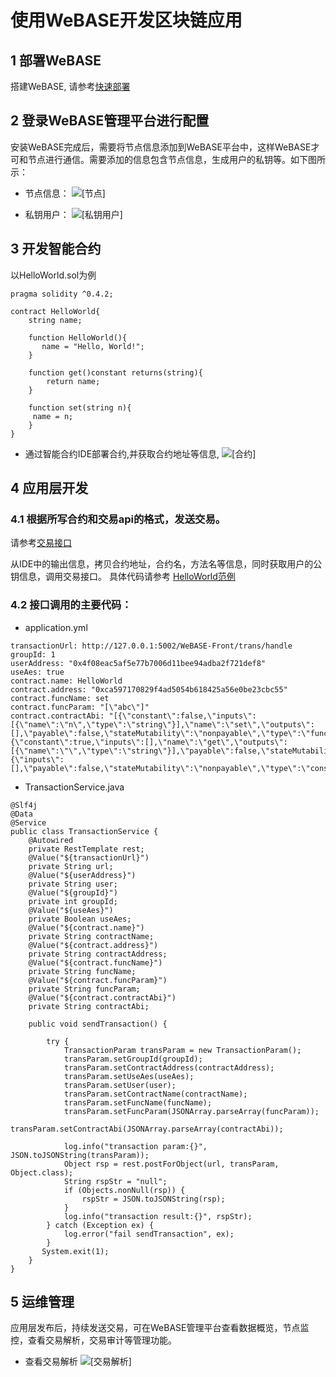 # 使用WeBASE开发区块链应用

## 1 部署WeBASE
搭建WeBASE, 请参考[快速部署](https://webasedoc.readthedocs.io/zh_CN/lab/docs/WeBASE/install.html)

## 2 登录WeBASE管理平台进行配置
安装WeBASE完成后，需要将节点信息添加到WeBASE平台中，这样WeBASE才可和节点进行通信。需要添加的信息包含节点信息，生成用户的私钥等。如下图所示：

* 节点信息：
![[节点]](./images/frontInfo.png)

* 私钥用户：
![[私钥用户]](./images/keyUser.png)

## 3 开发智能合约
以HelloWorld.sol为例
```
pragma solidity ^0.4.2;

contract HelloWorld{
    string name;

    function HelloWorld(){
       name = "Hello, World!";
    }

    function get()constant returns(string){
        return name;
    }

    function set(string n){
     name = n;
    }
}
```

* 通过智能合约IDE部署合约,并获取合约地址等信息,
![[合约]](./images/contract.png)



## 4 应用层开发

### 4.1 根据所写合约和交易api的格式，发送交易。
请参考[交易接口](https://webasedoc.readthedocs.io/zh_CN/lab/docs/WeBASE-Front/interface.html#id235)

从IDE中的输出信息，拷贝合约地址，合约名，方法名等信息，同时获取用户的公钥信息，调用交易接口。
具体代码请参考 [HelloWorld范例](https://github.com/WeBankFinTech/WeBASE/tree/lab/quick-start)

### 4.2 接口调用的主要代码：
* application.yml
```
transactionUrl: http://127.0.0.1:5002/WeBASE-Front/trans/handle
groupId: 1
userAddress: "0x4f08eac5af5e77b7006d11bee94adba2f721def8"
useAes: true
contract.name: HelloWorld
contract.address: "0xca597170829f4ad5054b618425a56e0be23cbc55"
contract.funcName: set
contract.funcParam: "[\"abc\"]"
contract.contractAbi: "[{\"constant\":false,\"inputs\":[{\"name\":\"n\",\"type\":\"string\"}],\"name\":\"set\",\"outputs\":[],\"payable\":false,\"stateMutability\":\"nonpayable\",\"type\":\"function\"},{\"constant\":true,\"inputs\":[],\"name\":\"get\",\"outputs\":[{\"name\":\"\",\"type\":\"string\"}],\"payable\":false,\"stateMutability\":\"view\",\"type\":\"function\"},{\"inputs\":[],\"payable\":false,\"stateMutability\":\"nonpayable\",\"type\":\"constructor\"}]"
```
* TransactionService.java
```
@Slf4j
@Data
@Service
public class TransactionService {
    @Autowired
    private RestTemplate rest;
    @Value("${transactionUrl}")
    private String url;
    @Value("${userAddress}")
    private String user;
    @Value("${groupId}")
    private int groupId;
    @Value("${useAes}")
    private Boolean useAes;
    @Value("${contract.name}")
    private String contractName;
    @Value("${contract.address}")
    private String contractAddress;
    @Value("${contract.funcName}")
    private String funcName;
    @Value("${contract.funcParam}")
    private String funcParam;
    @Value("${contract.contractAbi}")
    private String contractAbi;

    public void sendTransaction() {

        try {
            TransactionParam transParam = new TransactionParam();
            transParam.setGroupId(groupId);
            transParam.setContractAddress(contractAddress);
            transParam.setUseAes(useAes);
            transParam.setUser(user);
            transParam.setContractName(contractName);
            transParam.setFuncName(funcName);
            transParam.setFuncParam(JSONArray.parseArray(funcParam));
            transParam.setContractAbi(JSONArray.parseArray(contractAbi));

            log.info("transaction param:{}", JSON.toJSONString(transParam));
            Object rsp = rest.postForObject(url, transParam, Object.class);
            String rspStr = "null";
            if (Objects.nonNull(rsp)) {
                rspStr = JSON.toJSONString(rsp);
            }
            log.info("transaction result:{}", rspStr);
        } catch (Exception ex) {
            log.error("fail sendTransaction", ex);
        }
       System.exit(1);
    }
}
```

## 5 运维管理
应用层发布后，持续发送交易，可在WeBASE管理平台查看数据概览，节点监控，查看交易解析，交易审计等管理功能。
* 查看交易解析
![[交易解析]](./images/transHash.png)






